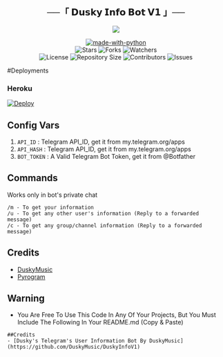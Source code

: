 <h2 align="center">
    ──「 𝗗𝘂𝘀𝗸𝘆 𝗜𝗻𝗳𝗼 𝗕𝗼𝘁 𝗩𝟭 」──
</h2>

<p align="center">
  <img src="https://telegra.ph/file/54719212c505f89953c39.jpg">
</p>
<p align="center">
<a href="https://python.org"><img src="http://forthebadge.com/images/badges/made-with-python.svg" alt="made-with-python"></a>
<br>
    <img src="https://img.shields.io/github/stars/DuskyMusic/DuskyInfoV1?style=for-the-badge&color=yellow" alt="Stars">
    <img src="https://img.shields.io/github/forks/DuskyMusic/DuskyInfoV1?style=for-the-badge&color=green" alt="Forks">
    <img src="https://img.shields.io/github/watchers/DuskyMusic/DuskyInfoV1?style=for-the-badge&color=yellow" alt="Watchers"> <br>
    <img src="https://img.shields.io/github/license/DuskyMusic/DuskyInfoV1?style=for-the-badge&color=green" alt="License">
    <img src="https://img.shields.io/github/repo-size/DuskyMusic/DuskyInfoV1?style=for-the-badge&color=yellow" alt="Repository Size">
    <img src="https://img.shields.io/github/contributors/DuskyMusic/DuskyInfoV1?style=for-the-badge&color=green" alt="Contributors">
    <img src="https://img.shields.io/github/issues/teletips/DuskyMusic/DuskyInfoV1?style=for-the-badge&color=yellow" alt="Issues">
</p>  

#Deployments
### Heroku

[![Deploy](https://www.herokucdn.com/deploy/button.svg)](https://heroku.com/deploy?template=https://github.com/DuskyMusic/DuskyInfoV1)

## Config Vars
1. `API_ID` : Telegram API_ID, get it from my.telegram.org/apps
2. `API_HASH` : Telegram API_ID, get it from my.telegram.org/apps
3. `BOT_TOKEN` : A Valid Telegram Bot Token, get it from @Botfather

## Commands
Works only in bot's private chat
```
/m - To get your information
/u - To get any other user's information (Reply to a forwarded message)
/c - To get any group/channel information (Reply to a forwarded message)
```
## Credits
- [DuskyMusic](https://github.com/DuskyMusic)
- [Pyrogram](https://github.com/pyrogram/pyrogram)

## Warning

- You Are Free To Use This Code In Any Of Your Projects, But You Must Include The Following In Your README.md (Copy & Paste)
```
##Credits
- [Dusky's Telegram's User Information Bot By DuskyMusic] (https://github.com/DuskyMusic/DuskyInfoV1)
```
